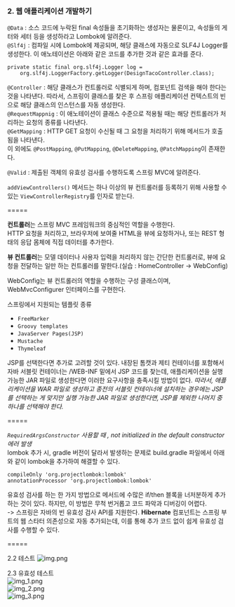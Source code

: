 ### 2. 웹 애플리케이션 개발하기
```@Data``` : 소스 코드에 누락된 final 속성들을 초기화하는 생성자는 물론이고, 속성들의 게터와 세터 등을 생성하라고 Lombok에 알려준다.  
```@Slf4j``` : 컴파일 시에 Lombok에 제공되며, 해당 클래스에 자동으로 SLF4J Logger를 생성한다. 이 애노테이션은 아래와 같은 코드를 추가한 것과 같은 효과를 준다.  
```
private static final org.slf4j.Logger log = 
    org.slf4j.LoggerFactory.getLogger(DesignTacoController.class);
```
  
```@Controller``` : 해당 클래스가 컨트롤러로 식별되게 하며, 컴포넌트 검색을 해야 한다는 것을 나타낸다. 따라서, 스프링이 클래스를 찾은 후 스프링 애플리케이션 컨텍스트의 빈으로 해당 클래스의 인스턴스를 자동 생성한다.  
```@RequestMappnig``` : 이 애노테이션이 클래스 수준으로 적용될 때는 해당 컨트롤러가 처리하는 요청의 종류를 나타낸다.  
```@GetMapping``` : HTTP GET 요청이 수신될 때 그 요청을 처리하기 위해 메서드가 호출됨을 나타낸다.  
이 외에도 ```@PostMapping```, ```@PutMapping```, ```@DeleteMapping```, ```@PatchMapping```이 존재한다.

```@Valid``` : 제출된 객체의 유효성 검사를 수행하도록 스프링 MVC에 알려준다.

```addViewControllers()``` 메서드는 하나 이상의 뷰 컨트롤러를 등록하기 위해 사용할 수 있는 ```ViewControllerRegistry```를 인자로 받는다.

=====  

**컨트롤러**는 스프링 MVC 프레임워크의 중심적인 역할을 수행한다.  
HTTP 요청을 처리하고, 브라우저에 보여줄 HTML을 뷰에 요청하거나, 또는 REST 형태의 응답 몸체에 직접 데이터를 추가한다.
  

**뷰 컨트롤러**는 모델 데이터나 사용자 입력을 처리하지 않는 간단한 컨트롤러로, 뷰에 요청을 전달하는 일만 하는 컨트롤러를 말한다.(실습 : HomeController -> WebConfig)

WebConfig는 뷰 컨트롤러의 역할을 수행하는 구성 클래스이며, WebMvcConfigurer 인터페이스를 구현한다.
  

스프링에서 지원되는 템플릿 종류
- ```FreeMarker```
- ```Groovy templates```
- ```JavaServer Pages(JSP)```
- ```Mustache```
- ```Thymeleaf```

JSP를 선택한다면 추가로 고려할 것이 있다. 내장된 톰캣과 제티 컨테이너를 포함해서 자바 서블릿 컨테이너는 /WEB-INF 밑에서 JSP 코드를 찾는데, 애플리케이션을 실행 가능한 JAR 파일로 생성한다면 이러한 요구사항을 충족시킬 방법이 없다. *따라서, 애플리케이션을 WAR 파일로 생성하고 종전의 서블릿 컨테이너에 설치하는 경우에는 JSP를 선택하는 게 맞지만 실행 가능한 JAR 파일로 생성한다면, JSP를 제외한 나머지 중 하나를 선택해야 한다.*

=====

*```RequiredArgsConstructor``` 사용할 때 , not initialized in the default constructor 에러 발생*  
lombok 추가 시, gradle 버전이 달라서 발생하는 문제로 build.gradle 파일에서 아래와 같이 lombok을 추가하여 해결할 수 있다.
```
compileOnly 'org.projectlombok:lombok'
annotationProcessor 'org.projectlombok:lombok'
```


유효성 검사를 하는 한 가지 방법으로 메서드에 수많은 if/then 블록을 너저분하게 추가하는 것이 있다. 하지만, 이 방법은 무척 번거롭고 코드 파악과 디버깅이 어렵다.  
-> 스프링은 자바의 빈 유효성 검사 API를 지원한다.
**Hibernate** 컴포넌트는 스프링 부트의 웹 스타터 의존성으로 자동 추가되는데, 이를 통해 추가 코드 없이 쉽게 유효성 검사를 수행할 수 있다.

=====

2.2 테스트
![img.png](img.png)  


2.3 유효성 테스트  
![img_1.png](img_1.png)  
![img_2.png](img_2.png)  
![img_3.png](img_3.png)  
